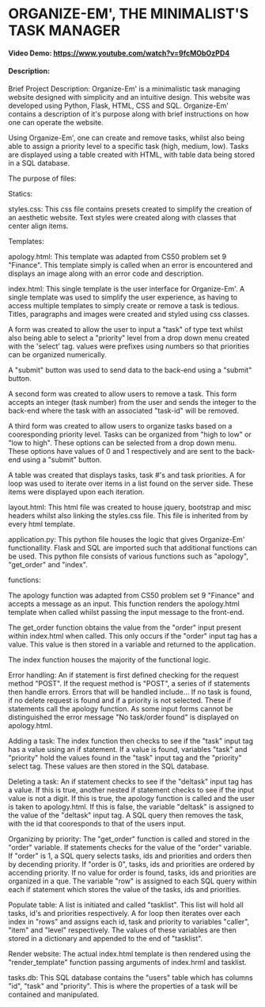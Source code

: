 # ORGANIZE-EM', THE MINIMALIST'S TASK MANAGER
#### Video Demo: <https://www.youtube.com/watch?v=9fcMObOzPD4>
#### Description:

Brief Project Description:
Organize-Em' is a minimalistic task managing website designed with simplicity and an intuitive design.
This website was developed using Python, Flask, HTML, CSS and SQL.
Organize-Em' contains a description of it's purpose along with brief instructions on how one can operate the website.

Using Organize-Em', one can create and remove tasks, whilst also being able to assign a priority level to a specific task (high, medium, low).
Tasks are displayed using a table created with HTML, with table data being stored in a SQL database.

The purpose of files:

Statics:

styles.css:
This css file contains presets created to simplify the creation of an aesthetic website. Text styles were created along with classes that
center align items.

Templates:

apology.html:
This template was adapted from CS50 problem set 9 "Finance". This template simply is called when an error is encountered and displays
an image along with an error code and description.

index.html:
This single template is the user interface for Organize-Em'. A single template was used to simplify the user experience, as having to access multiple
templates to simply create or remove a task is tedious.
Titles, paragraphs and images were created and styled using css classes.

A form was created to allow the user to input a "task" of type text whilst also being able to select a "priority" level from
a drop down menu created with the 'select' tag.
values were prefixes using numbers so that priorities can be organized numerically.

A "submit" button was used to send data to the back-end using a "submit" button.

A second form was created to allow users to remove a task. This form accepts an integer (task number) from the user and sends
the integer to the back-end where the task with an associated "task-id" will be removed.

A third form was created to allow users to organize tasks based on a cooresponding priority level. Tasks can be organized
from "high to low" or "low to high". These options can be selected from a drop down menu. These options have values of 0 and 1 respectively and
are sent to the back-end using a "submit" button.

A table was created that displays tasks, task #'s and task priorities. A for loop was used to iterate over items in a list found on the
server side. These items were displayed upon each iteration.

layout.html:
This html file was created to house jquery, bootstrap and misc headers whilst also linking the styles.css file. This file is inherited from by
every html template.

application.py:
This python file houses the logic that gives Organize-Em' functionallity.
Flask and SQL are imported such that additional functions can be used.
This python file consists of various functions such as "apology", "get_order" and "index".

functions:

The apology function was adapted from CS50 problem set 9 "Finance" and accepts a message as an input. This function renders the apology.html template
when called whilst passing the input message to the front-end.

The get_order function obtains the value from the "order" input present within index.html when called. This only occurs if the "order" input tag has
a value. This value is then stored in a variable and returned to the application.

The index function houses the majority of the functional logic.

Error handling:
An if statement is first defined checking for the request method "POST".
If the request method is "POST", a series of if statements then handle errors. Errors that will be handled include...
If no task is found, if no delete request is found and if a priority is not selected. These if statements call the apology function.
As some input forms cannot be distinguished the error message "No task/order found" is displayed on apology.html.

Adding a task:
The index function then checks to see if the "task" input tag has a value using an if statement. If a value is found,
variables "task" and "priority" hold the values found in the "task" input tag and the "priority" select tag.
These values are then stored in the SQL database.

Deleting a task:
An if statement checks to see if the "deltask" input tag has a value. If this is true, another nested if statement checks to see if the
input value is not a digit. If this is true, the apology function is called and the user is taken to apology.html.
If this is false, the variable "deltask" is assigned to the value of the "deltask" input tag. A SQL query then removes the task, with the id
that cooresponds to that of the users input.

Organizing by priority:
The "get_order" function is called and stored in the "order" variable. If statements checks for the value of the "order"
variable. If "order" is 1, a SQL query selects tasks, ids and priorities and orders then by decending priority. If "order is 0",
tasks, ids and priorities are ordered by accending priority. If no value for order is found, tasks, ids and priorities are organized in a que.
The variable "row" is assigned to each SQL query within each if statement which stores the value of the tasks, ids and priorities.

Populate table:
A list is initiated and called "tasklist". This list will hold all tasks, id's and priorities
respectively.
A for loop then iterates over each index in "rows" and assigns each id, task and priority to variables "caller", "item" and "level"
respectively. The values of these variables are then stored in a dictionary and appended to the end of "tasklist".

Render website:
The actual index.html template is then rendered using the "render_template" function passing arguments of
index.hrml and tasklist.

tasks.db: This SQL database contains the "users" table which has columns "id", "task" and "priority".
This is where the properties of a task will be contained and manipulated.
